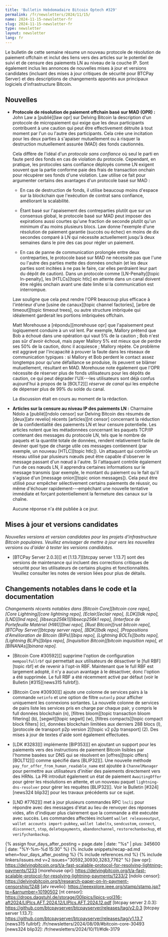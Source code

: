 ```yaml
---
title: 'Bulletin Hebdomadaire Bitcoin Optech #329'
permalink: /fr/newsletters/2024/11/15/
name: 2024-11-15-newsletter-fr
slug: 2024-11-15-newsletter-fr
type: newsletter
layout: newsletter
lang: fr
---
```

Le bulletin de cette semaine résume un nouveau protocole de résolution de paiement offchain et
inclut des liens vers des articles sur le potentiel de suivi et de censure des paiements LN au
niveau de la couche IP. Sont également inclus les annonces de nouvelles mises à jour et versions candidates
(incluant des mises à jour critiques de sécurité pour BTCPay Server) et des descriptions de changements
apportés aux principaux logiciels d'infrastructure Bitcoin.

## Nouvelles

- **Protocole de résolution de paiement offchain basé sur MAD (OPR) :** John Law a [publié][law
  opr] sur Delving Bitcoin la description d'un protocole de micropaiement qui exige que les deux
  participants contribuent à une caution qui peut être effectivement détruite à tout moment par l'un
  ou l'autre des participants. Cela crée une incitation pour les deux parties à s'apaiser mutuellement
  ou à risquer la destruction mutuellement assurée (MAD) des fonds cautionnés.

  Cela diffère de l'idéal d'un _protocole sans confiance_ où seul le parti en faute perd des fonds en
  cas de violation du protocole. Cependant, en pratique, les protocoles sans confiance déployés comme
  LN exigent souvent que la partie conforme paie des frais de transaction onchain pour récupérer ses
  fonds d'une violation. Law utilise ce fait pour argumenter certains des avantages d'un protocole
  basé sur MAD :

  - En cas de destruction de fonds, il utilise beaucoup moins d'espace sur la blockchain que
    l'exécution de contrat sans confiance, améliorant la scalabilité.

  - Étant basé sur l'apaisement des contreparties plutôt que sur un consensus global, le protocole
    basé sur MAD peut imposer des expirations aussi courtes qu'une fraction de seconde plutôt qu'un
    minimum d'au moins plusieurs blocs. Law donne l'exemple d'une résolution de paiement garantie
    (succès ou échec) en moins de dix secondes comparé à LN qui nécessite actuellement jusqu'à deux
    semaines dans le pire des cas pour régler un paiement.

  - En cas de panne de communication prolongée entre deux contreparties, le protocole basé sur MAD ne
    nécessite pas que l'une ou l'autre des parties mette des données onchain (et les deux parties sont
    incitées à ne pas le faire, car elles perdraient leur part du dépôt de caution). Dans un protocole
    comme [LN-Penalty][topic ln-penalty], les [HTLCs][topic htlc] en attente dans un canal doivent être
    réglés onchain avant une date limite si la communication est interrompue.

  Law souligne que cela peut rendre l'OPR beaucoup plus efficace à l'intérieur d'une [usine de
  canaux][topic channel factories], [arbre de timeout][topic timeout trees], ou autre structure
  imbriquée qui idéalement garderait les portions imbriquées offchain.

  Matt Morehouse a [répondu][morehouse opr] que l'apaisement peut logiquement conduire à un vol lent.
  Par exemple, Mallory prétend que Bob a échoué dans une opération qui vaut 5% de la caution ; Bob
  n'est pas sûr d'avoir échoué, mais payer Mallory 5% est mieux que de perdre ses 50% de la caution,
  donc il acquiesce ; Mallory répète. Ce problème est aggravé par l'incapacité à prouver la faute dans
  les réseaux de communication typiques : si Mallory et Bob perdent le contact assez longtemps pour
  qu'une défaillance se produise, ils peuvent se blâmer mutuellement, résultant en MAD. Morehouse note
  également que l'OPR nécessite de réserver plus de fonds utilisateurs pour les dépôts de caution, ce qui peut
  dégrader l'UX---les utilisateurs sont déjà confus aujourd'hui à propos de la [BOLT2][] _réserve de
  canal_ qui les empêche de dépenser plus de 99% du solde du canal.

  La discussion était en cours au moment de la rédaction.

- **Articles sur la censure au niveau IP des paiements LN :** Charmaine Ndolo a [publié][ndolo
  censor] sur Delving Bitcoin des résumés de [deux][atv revelio] récents [articles][nt censor]
  concernant la réduction de la confidentialité des paiements LN et leur censure potentielle. Les
  articles notent que les métadonnées concernant les paquets TCP/IP contenant des messages du
  protocole LN, tels que le nombre de paquets et la quantité totale de données, rendent relativement
  facile de deviner quel type de charge utile ces messages contiennent (par exemple, un nouveau
  [HTLC][topic htlc]). Un attaquant qui contrôle un réseau utilisé par plusieurs nœuds peut être
  capable d'observer le message passant d'un nœud à l'autre. Si l'attaquant contrôle également l'un de
  ces nœuds LN, il apprendra certaines informations sur le message transmis (par exemple, le montant
  du paiement ou le fait qu'il s'agisse d'un [message onion][topic onion messages]). Cela peut être
  utilisé pour empêcher sélectivement certains paiements de réussir, ou même d'échouer
  rapidement---empêchant une nouvelle tentative immédiate et forçant potentiellement la fermeture des
  canaux sur la chaîne.

  Aucune réponse n'a été publiée à ce jour.

## Mises à jour et versions candidates

_Nouvelles versions et version  candidates pour les projets d'infrastructure Bitcoin populaires.
Veuillez envisager de mettre à jour vers les nouvelles versions ou d'aider à tester les versions candidates._

- [BTCPay Server 2.0.3][] et [1.13.7][btcpay server 1.13.7] sont des versions de maintenance qui
  incluent des corrections critiques de sécurité pour les utilisateurs de certains plugins et
  fonctionnalités. Veuillez consulter les notes de version liées pour plus de détails.

## Changements notables dans le code et la documentation

_Changements récents notables dans [Bitcoin Core][bitcoin core repo], [Core Lightning][core lightning
repo], [Eclair][eclair repo], [LDK][ldk repo], [LND][lnd repo], [libsecp256k1][libsecp256k1 repo],
[Interface de Portefeuille Matériel (HWI)][hwi repo], [Rust Bitcoin][rust bitcoin repo], [BTCPay
Server][btcpay server repo], [BDK][bdk repo], [Propositions d'Amélioration de Bitcoin (BIPs)][bips
repo], [Lightning BOLTs][bolts repo], [Lightning BLIPs][blips repo], [Inquisition Bitcoin][bitcoin
inquisition repo], et [BINANAs][binana repo]._

- [Bitcoin Core #30592][] supprime l'option de configuration `mempoolfullrbf` qui permettait aux
  utilisateurs de désactiver le [full RBF][topic rbf] et de revenir à l'opt-in RBF. Maintenant que le
  full RBF est largement adopté, il n'y a aucun avantage à le désactiver, donc l'option a été
  supprimée. Le full RBF a été récemment activé par défaut (voir le Bulletin [#315][news315 fullrbf]).

- [Bitcoin Core #30930][] ajoute une colonne de services pairs à la commande `netinfo` et une option
  de filtre `outonly` pour afficher uniquement les connexions sortantes. La nouvelle colonne de
  services de pairs liste les services pris en charge par chaque pair, y compris le full
  données blockchain (n), [filtres bloom][topic transaction bloom filtering] (b), [segwit][topic
  segwit] (w), [filtres compacts][topic compact block filters]
  (c), données blockchain limitées aux derniers 288 blocs (l), [protocole de transport p2p version
  2][topic v2 p2p transport] (2). Des mises à jour de textes d'aide sont également effectuées.

- [LDK #3283][] implémente [BIP353][] en ajoutant un support pour les paiements vers des
  instructions de paiement Bitcoin lisibles par l'homme basées sur DNS qui se résolvent en
  [offres][topic offers] [BOLT12][] comme spécifié dans [BLIP32][]. Une nouvelle méthode
  `pay_for_offer_from_human_readable_name` est ajoutée à `ChannelManager` pour permettre aux
  utilisateurs d'initier des paiements directement vers des HRNs. La PR introduit également un état de
  paiement `AwaitingOffer` pour gérer les résolutions en attente, et un nouveau paquet
  `lightning-dns-resolver` pour gérer les requêtes [BLIP32][]. Voir le Bulletin [#324][news324
  blip32] pour les travaux précédents sur ce sujet.

- [LND #7762][] met à jour plusieurs commandes RPC `lncli` pour répondre avec des messages d'état au
  lieu de renvoyer des réponses vides, afin d'indiquer plus clairement que la commande a été exécutée
  avec succès. Les commandes affectées incluent `wallet releaseoutput`, `wallet accounts import-pubkey`,
  `wallet labeltx`, `sendcustom`, `connect`, `disconnect`, `stop`, `deletepayments`,
  `abandonchannel`, `restorechanbackup`, et `verifychanbackup`.

{% assign four_days_after_posting = page.date | date: "%s" | plus: 345600 | date: "%Y-%m-%d 15:30" %}
{% include snippets/recap-ad.md when=four_days_after_posting %}
{% include references.md %}
{% include linkers/issues.md v=2 issues="30592,30930,3283,7762" %}
[law opr]: https://delvingbitcoin.org/t/a-fast-scalable-protocol-for-resolving-lightning-payments/1233
[morehouse opr]: https://delvingbitcoin.org/t/a-fast-scalable-protocol-for-resolving-lightning-payments/1233/2
[ndolo censor]: https://delvingbitcoin.org/t/research-paper-on-ln-payment-censorship/1248
[atv revelio]: https://ieeexplore.ieee.org/stamp/stamp.jsp?tp=&arnumber=10190502
[nt censor]: https://drops.dagstuhl.de/storage/00lipics/lipics-vol316-aft2024/LIPIcs.AFT.2024.12/LIPIcs.AFT.2024.12.pdf
[btcpay server 2.0.3]: https://github.com/btcpayserver/btcpayserver/releases/tag/v2.0.3
[btcpay server 1.13.7]: https://github.com/btcpayserver/btcpayserver/releases/tag/v1.13.7
[news315 fullrbf]: /fr/newsletters/2024/08/09/#bitcoin-core-30493
[news324 blip32]: /fr/newsletters/2024/10/11/#ldk-3179
